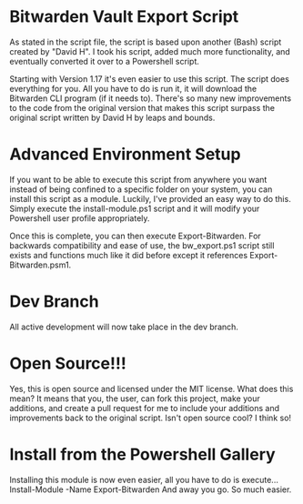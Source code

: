 # Bitwarden Vault Export Script
As stated in the script file, the script is based upon another (Bash) script created by "David H". I took his script, added much more functionality, and eventually converted it over to a Powershell script.

Starting with Version 1.17 it's even easier to use this script. The script does everything for you. All you have to do is run it, it will download the Bitwarden CLI program (if it needs to). There's so many new improvements to the code from the original version that makes this script surpass the original script written by David H by leaps and bounds.

# Advanced Environment Setup
If you want to be able to execute this script from anywhere you want instead of being confined to a specific folder on your system, you can install this script as a module. Luckily, I've provided an easy way to do this. Simply execute the install-module.ps1 script and it will modify your Powershell user profile appropriately.

Once this is complete, you can then execute Export-Bitwarden. For backwards compatibility and ease of use, the bw_export.ps1 script still exists and functions much like it did before except it references Export-Bitwarden.psm1.

# Dev Branch
All active development will now take place in the dev branch.

# Open Source!!!
Yes, this is open source and licensed under the MIT license. What does this mean? It means that you, the user, can fork this project, make your additions, and create a pull request for me to include your additions and improvements back to the original script. Isn't open source cool? I think so!

# Install from the Powershell Gallery
Installing this module is now even easier, all you have to do is execute...
Install-Module -Name Export-Bitwarden
And away you go. So much easier.
